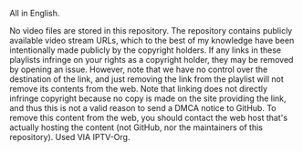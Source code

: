 
All in English.

No video files are stored in this repository. The repository contains publicly available video stream URLs, which to the best of my knowledge have been intentionally made publicly by the copyright holders. If any links in these playlists infringe on your rights as a copyright holder, they may be removed by opening an issue. However, note that we have no control over the destination of the link, and just removing the link from the playlist will not remove its contents from the web. Note that linking does not directly infringe copyright because no copy is made on the site providing the link, and thus this is not a valid reason to send a DMCA notice to GitHub. To remove this content from the web, you should contact the web host that's actually hosting the content (not GitHub, nor the maintainers of this repository). Used VIA IPTV-Org.
